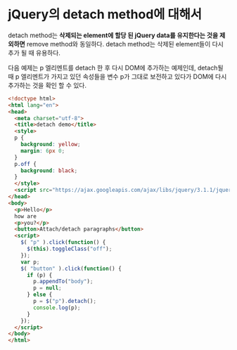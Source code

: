 # jQuery의 detach method에 대해서

detach method는 **삭제되는 element에 할당 된 jQuery data를 유지한다는 것을 제외하면** remove method와 동일하다. detach method는 삭제된 element들이 다시 추가 될 때 유용하다.

다음 예제는 p 엘리멘트를 detach 한 후 다시 DOM에 추가하는 예제인데, detach될 때 p 엘리멘트가 가지고 있던 속성들을 변수 p가 그대로 보전하고 있다가 DOM에 다시 추가하는 것을 확인 할 수 있다. 

```html
<!doctype html>
<html lang="en">
<head>
  <meta charset="utf-8">
  <title>detach demo</title>
  <style>
  p {
    background: yellow;
    margin: 6px 0;
  }
  p.off {
    background: black;
  }
  </style>
  <script src="https://ajax.googleapis.com/ajax/libs/jquery/3.1.1/jquery.min.js"></script>
</head>
<body>
  <p>Hello</p>
  how are
  <p>you?</p>
  <button>Attach/detach paragraphs</button>
  <script>
    $( "p" ).click(function() {
      $(this).toggleClass("off");
    });
    var p;
    $( "button" ).click(function() {
      if (p) {
        p.appendTo("body");
        p = null;
      } else {
        p = $("p").detach();
        console.log(p);
      }
    });
  </script>
</body>
</html>
```
